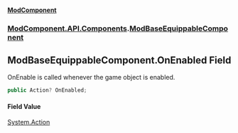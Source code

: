 #### [ModComponent](index.md 'index')
### [ModComponent.API.Components](index.md#ModComponent.API.Components 'ModComponent.API.Components').[ModBaseEquippableComponent](ModBaseEquippableComponent.md 'ModComponent.API.Components.ModBaseEquippableComponent')

## ModBaseEquippableComponent.OnEnabled Field

OnEnable is called whenever the game object is enabled.

```csharp
public Action? OnEnabled;
```

#### Field Value
[System.Action](https://docs.microsoft.com/en-us/dotnet/api/System.Action 'System.Action')